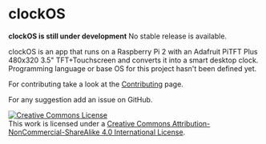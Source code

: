 # clockOS
**clockOS is still under development** No stable release is available.

clockOS is an app that runs on a Raspberry Pi 2 with an Adafruit PiTFT Plus 480x320 3.5" TFT+Touchscreen and converts it into a smart desktop clock.
Programming language or base OS for this project hasn't been defined yet.

For contributing take a look at the <a href="http://wiki.clockos.igerli.com/index.php?title=Contributing">Contributing</a> page.

For any suggestion add an issue on GitHub.

<a rel="license" href="http://creativecommons.org/licenses/by-nc-sa/4.0/"><img alt="Creative Commons License" style="border-width:0" src="https://i.creativecommons.org/l/by-nc-sa/4.0/88x31.png" /></a><br />This work is licensed under a <a rel="license" href="http://creativecommons.org/licenses/by-nc-sa/4.0/">Creative Commons Attribution-NonCommercial-ShareAlike 4.0 International License</a>.
